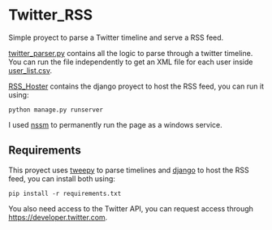 # Twitter_RSS
Simple proyect to parse a Twitter timeline and serve a RSS feed.

[twitter_parser.py](twitter_parser.py) contains all the logic to parse through a twitter timeline. You can run the file independently to get an XML file for each user inside [user_list.csv](user_list.csv).

[RSS_Hoster](RSS_Hoster/) contains the django proyect to host the RSS feed, you can run it using:
```
python manage.py runserver
```
I used [nssm](http://nssm.cc/) to permanently run the page as a windows service.

## Requirements
This proyect uses [tweepy](https://www.tweepy.org) to parse timelines and [django](https://www.djangoproject.com) to host the RSS feed, you can install both using:
```
pip install -r requirements.txt
```

You also need access to the Twitter API, you can request access through https://developer.twitter.com.
